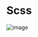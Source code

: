 # Scss

![image](https://github.com/gogoringhye/Scss/assets/145514996/528f8fdb-74e5-4399-989a-e2fe532bab27)
